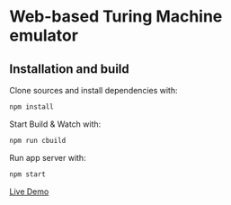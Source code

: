 # Web-based Turing Machine emulator

## Installation and build

Clone sources and install dependencies with:

```cmd
npm install
```

Start Build & Watch with:

```cmd
npm run cbuild
```

Run app server with:

```cmd
npm start
```

[Live Demo](https://devincube.github.io/turing-machine-web/)
